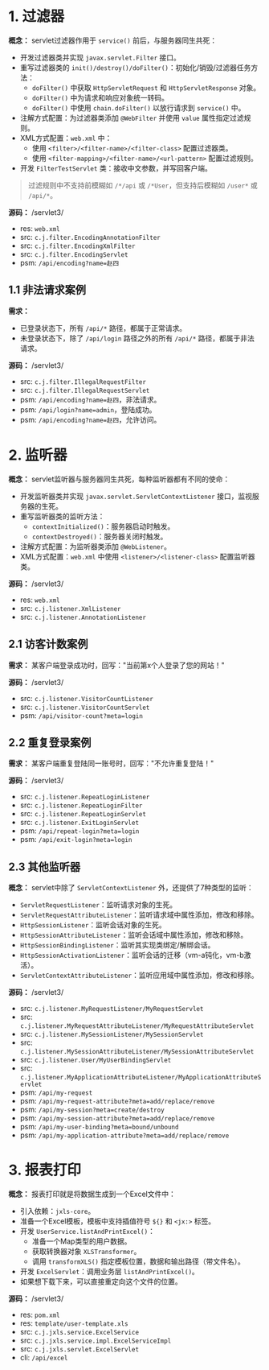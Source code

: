 # 1. 过滤器

**概念：** servlet过滤器作用于 `service()` 前后，与服务器同生共死：
- 开发过滤器类并实现 `javax.servlet.Filter` 接口。
- 重写过滤器类的 `init()/destroy()/doFilter()`：初始化/销毁/过滤器任务方法：
    - `doFilter()` 中获取 `HttpServletRequest` 和 `HttpServletResponse` 对象。
    - `doFilter()` 中为请求和响应对象统一转码。
    - `doFilter()` 中使用 `chain.doFilter()` 以放行请求到 `service()` 中。
- 注解方式配置：为过滤器类添加 `@WebFilter` 并使用 `value` 属性指定过滤规则。
- XML方式配置：`web.xml` 中：
    - 使用 `<filter>/<filter-name>/<filter-class>` 配置过滤器类。
    - 使用 `<filter-mapping>/<filter-name>/<url-pattern>` 配置过滤规则。
- 开发 `FilterTestServlet` 类：接收中文参数，并写回客户端。

> 过滤规则中不支持前模糊如 `/*/api` 或 `/*User`，但支持后模糊如 `/user*` 或 `/api/*`。

**源码：** /servlet3/
- res: `web.xml`
- src: `c.j.filter.EncodingAnnotationFilter`
- src: `c.j.filter.EncodingXmlFilter`
- src: `c.j.filter.EncodingServlet`
- psm: `/api/encoding?name=赵四`

## 1.1 非法请求案例

**需求：** 
- 已登录状态下，所有 `/api/*` 路径，都属于正常请求。
- 未登录状态下，除了 `/api/login` 路径之外的所有 `/api/*` 路径，都属于非法请求。

**源码：** /servlet3/
- src: `c.j.filter.IllegalRequestFilter`
- src: `c.j.filter.IllegalRequestServlet`
- psm: `/api/encoding?name=赵四`，非法请求。
- psm: `/api/login?name=admin`，登陆成功。
- psm: `/api/encoding?name=赵四`，允许访问。

# 2. 监听器

**概念：** servlet监听器与服务器同生共死，每种监听器都有不同的使命：
- 开发监听器类并实现 `javax.servlet.ServletContextListener` 接口，监视服务器的生死。
- 重写监听器类的监听方法：
    - `contextInitialized()`：服务器启动时触发。
    - `contextDestroyed()`：服务器关闭时触发。
- 注解方式配置：为监听器类添加 `@WebListener`。
- XML方式配置：`web.xml` 中使用 `<listener>/<listener-class>` 配置监听器类。

**源码：** /servlet3/
- res: `web.xml`
- src: `c.j.listener.XmlListener`
- src: `c.j.listener.AnnotationListener`

## 2.1 访客计数案例

**需求：** 某客户端登录成功时，回写："当前第x个人登录了您的网站！"

**源码：** /servlet3/
- src: `c.j.listener.VisitorCountListener`
- src: `c.j.listener.VisitorCountServlet`
- psm: `/api/visitor-count?meta=login`

## 2.2 重复登录案例

**需求：** 某客户端重复登陆同一账号时，回写："不允许重复登陆！"

**源码：** /servlet3/
- src: `c.j.listener.RepeatLoginListener`
- src: `c.j.listener.RepeatLoginFilter`
- src: `c.j.listener.RepeatLoginServlet`
- src: `c.j.listener.ExitLoginServlet`
- psm: `/api/repeat-login?meta=login`
- psm: `/api/exit-login?meta=login`

## 2.3 其他监听器

**概念：** servlet中除了 `ServletContextListener` 外，还提供了7种类型的监听：
- `ServletRequestListener`：监听请求对象的生死。
- `ServletRequestAttributeListener`：监听请求域中属性添加，修改和移除。
- `HttpSessionListener`：监听会话对象的生死。
- `HttpSessionAttributeListener`：监听会话域中属性添加，修改和移除。
- `HttpSessionBindingListener`：监听其实现类绑定/解绑会话。
- `HttpSessionActivationListener`：监听会话的迁移（vm-a钝化，vm-b激活）。
- `ServletContextAttributeListener`：监听应用域中属性添加，修改和移除。

**源码：** /servlet3/
- src: `c.j.listener.MyRequestListener/MyRequestServlet`
- src: `c.j.listener.MyRequestAttributeListener/MyRequestAttributeServlet`
- src: `c.j.listener.MySessionListener/MySessionServlet`
- src: `c.j.listener.MySessionAttributeListener/MySessionAttributeServlet`
- src: `c.j.listener.User/MyUserBindingServlet`
- src: `c.j.listener.MyApplicationAttributeListener/MyApplicationAttributeServlet`
- psm: `/api/my-request`
- psm: `/api/my-request-attribute?meta=add/replace/remove`
- psm: `/api/my-session?meta=create/destroy`
- psm: `/api/my-session-attribute?meta=add/replace/remove`
- psm: `/api/my-user-binding?meta=bound/unbound`
- psm: `/api/my-application-attribute?meta=add/replace/remove`

# 3. 报表打印

**概念：** 报表打印就是将数据生成到一个Excel文件中：
- 引入依赖：`jxls-core`。
- 准备一个Excel模板，模板中支持插值符号 `${}` 和 `<jx:>` 标签。
- 开发 `UserService.listAndPrintExcel()`：
    - 准备一个Map类型的用户数据。
    - 获取转换器对象 `XLSTransformer`。
    - 调用 `transformXLS()` 指定模板位置，数据和输出路径（带文件名）。
- 开发 `ExcelServlet`：调用业务层 `listAndPrintExcel()`。
- 如果想下载下来，可以直接重定向这个文件的位置。

**源码：** /servlet3/
- res: `pom.xml`
- res: `template/user-template.xls`
- src: `c.j.jxls.service.ExcelService`
- src: `c.j.jxls.service.impl.ExcelServiceImpl`
- src: `c.j.jxls.servlet.ExcelServlet`
- cli: `/api/excel`